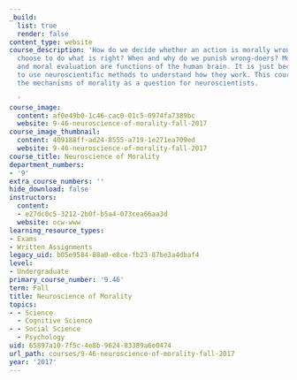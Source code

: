 ```yaml
---
_build:
  list: true
  render: false
content_type: website
course_description: 'How do we decide whether an action is morally wrong? How do we
  choose to do what is right? When and why do we punish wrong-doers? Moral behavior
  and moral evaluation are functions of the human brain. It is just becoming possible
  to use neuroscientific methods to understand how they work. This course will consider
  the mechanisms of morality as a question for neuroscientists.

  '
course_image:
  content: af0e49b0-1c46-cac0-01c5-0974fa7389bc
  website: 9-46-neuroscience-of-morality-fall-2017
course_image_thumbnail:
  content: 409188ff-ad24-8555-a719-1e271ea709ed
  website: 9-46-neuroscience-of-morality-fall-2017
course_title: Neuroscience of Morality
department_numbers:
- '9'
extra_course_numbers: ''
hide_download: false
instructors:
  content:
  - e27dc0c5-3212-2b0f-b5a4-073cea66aa3d
  website: ocw-www
learning_resource_types:
- Exams
- Written Assignments
legacy_uid: b05e9584-08a0-e8ce-fb23-87be3a4dbaf4
level:
- Undergraduate
primary_course_number: '9.46'
term: Fall
title: Neuroscience of Morality
topics:
- - Science
  - Cognitive Science
- - Social Science
  - Psychology
uid: 65897a10-7f5c-4e8b-9624-83389a6e0474
url_path: courses/9-46-neuroscience-of-morality-fall-2017
year: '2017'
---
```


